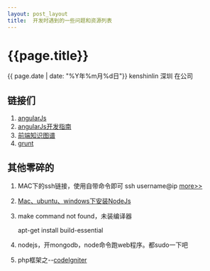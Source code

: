 ```yaml
---
layout: post_layout
title:  开发时遇到的一些问题和资源列表
---
```


# {{page.title}}
<div class="post-date">{{ page.date | date: "%Y年%m月%d日"}} kenshinlin 深圳 在公司</div>

## 链接们
1. [angularJs](http://www.angularjs.cn/)
2. [angularJs开发指南](http://angularjs.cn/T008)
3. [前端知识图谱](https://github.com/JacksonTian/fks)
4. [grunt](http://blog.fens.me/nodejs-grunt-intro/)

## 其他零碎的
1. MAC下的ssh链接，使用自带命令即可 ssh username@ip [more>>](http://bigc.at/common-ssh-commands.orz)

2. [Mac、ubuntu、windows下安装NodeJs](http://howtonode.org/how-to-install-nodejs)

3. make command not found，未装编译器

    apt-get  install  build-essential
    
4. nodejs，开mongodb，node命令跑web程序。都sudo一下吧
5. php框架之--[codeIgniter](http://yuguo.us/weblog/a-introduction-to-codeigniter/)


